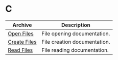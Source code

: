 # C

| Archive                           | Description                  |
|-----------------------------------|------------------------------|
| [Open Files](./Open-Files.md)     | File opening documentation.  |
| [Create Files](./Create-Files.md) | File creation documentation. |
| [Read Files](./Read-Files.md)     | File reading documentation.  |